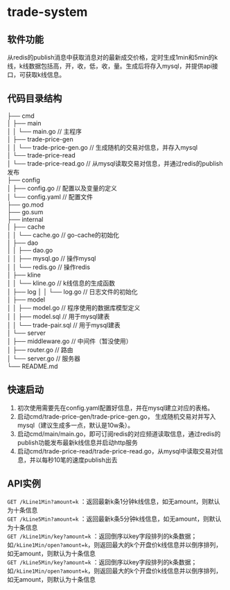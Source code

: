 # trade-system

## 软件功能
从redis的publish消息中获取消息对的最新成交价格，定时生成1min和5min的k线，k线数据包括高，开，收，低，收，量。生成后将存入mysql，并提供api接口，可获取k线信息。

## 代码目录结构
├── cmd  
│   ├── main  
│   │   └── main.go               // 主程序  
│   ├── trade-price-gen  
│   │   └── trade-price-gen.go    // 生成随机的交易对信息，并存入mysql  
│   └── trade-price-read  
│       └── trade-price-read.go   // 从mysql读取交易对信息，并通过redis的publish发布  
├── config  
│   ├── config.go                 // 配置以及变量的定义  
│   └── config.yaml               // 配置文件  
├── go.mod  
├── go.sum  
├── internal  
│   ├── cache  
│   │   └── cache.go              // go-cache的初始化  
│   ├── dao  
│   │   ├── dao.go                  
│   │   ├── mysql.go              // 操作mysql  
│   │   └── redis.go              // 操作redis  
│   ├── kline  
│   │   └── kline.go              // k线信息的生成函数  
│   ├── log
│   │   └── log.go                // 日志文件的初始化  
│   ├── model  
│   │   ├── model.go              // 程序使用的数据库模型定义  
│   │   ├── model.sql             // 用于mysql建表  
│   │   └── trade-pair.sql        // 用于mysql建表  
│   └── server  
│       ├── middleware.go         // 中间件（暂没使用）  
│       ├── router.go             // 路由  
│       └── server.go             // 服务器  
└── README.md  

## 快速启动
1. 初次使用需要先在config.yaml配置好信息，并在mysql建立对应的表格。  
2. 启动cmd/trade-price-gen/trade-price-gen.go， 生成随机交易对并写入mysql（建议生成多一点，默认是10w条）。  
3. 启动cmd/main/main.go，即可订阅redis的对应频道读取信息，通过redis的publish功能发布最新k线信息并启动http服务  
4. 启动cmd/trade-price-read/trade-price-read.go，从mysql中读取交易对信息，并以每秒10笔的速度publish出去  

## API实例
`GET /kLine1Min?amount=k` ：返回最新k条1分钟k线信息，如无amount，则默认为十条信息  
`GET /kLine5Min?amount=k` ：返回最新k条5分钟k线信息，如无amount，则默认为十条信息  
`GET /kLine1Min/key?amount=k` ：返回倒序以key字段排列的k条数据；如`/kLine1Min/open?amount=k`，则返回最大的k个开盘价k线信息并以倒序排列，如无amount，则默认为十条信息  
`GET /kLine5Min/key?amount=k` ：返回倒序以key字段排列的k条数据；如`/kLine1Min/open?amount=k`，则返回最大的k个开盘价k线信息并以倒序排列，如无amount，则默认为十条信息  



